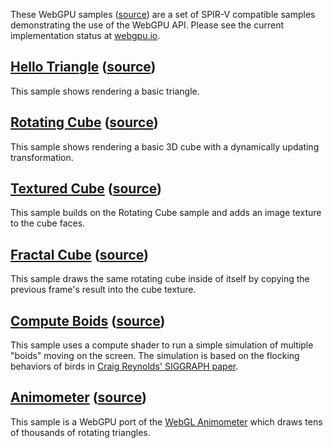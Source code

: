 These WebGPU samples ([source](https://github.com/austinEng/webgpu-samples)) are a set of SPIR-V compatible samples demonstrating the use of the WebGPU API. Please see the current implementation status at [webgpu.io](//webgpu.io).

## [Hello Triangle](hello_triangle.html) ([source](https://github.com/austinEng/webgpu-samples/blob/master/hello_triangle.html))
This sample shows rendering a basic triangle.

## [Rotating Cube](rotating_cube.html) ([source](https://github.com/austinEng/webgpu-samples/blob/master/rotating_cube.html))
This sample shows rendering a basic 3D cube with a dynamically updating transformation.

## [Textured Cube](textured_cube.html) ([source](https://github.com/austinEng/webgpu-samples/blob/master/textured_cube.html))
This sample builds on the Rotating Cube sample and adds an image texture to the cube faces.

## [Fractal Cube](fractal_cube.html) ([source](https://github.com/austinEng/webgpu-samples/blob/master/fractal_cube.html))
This sample draws the same rotating cube inside of itself by copying the previous frame's result into the cube texture.

## [Compute Boids](compute_boids.html) ([source](https://github.com/austinEng/webgpu-samples/blob/master/compute_boids.html))
This sample uses a compute shader to run a simple simulation of multiple "boids" moving on the screen. The simulation is based on the flocking behaviors of birds in [Craig Reynolds' SIGGRAPH paper](http://www.red3d.com/cwr/papers/1987/SIGGRAPH87.pdf).

## [Animometer](animometer.html) ([source](https://github.com/austinEng/webgpu-samples/blob/master/animometer.html))
This sample is a WebGPU port of the [WebGL Animometer](http://kenrussell.github.io/webgl-animometer/Animometer/tests/3d/webgl.html) which draws tens of thousands of rotating triangles.
